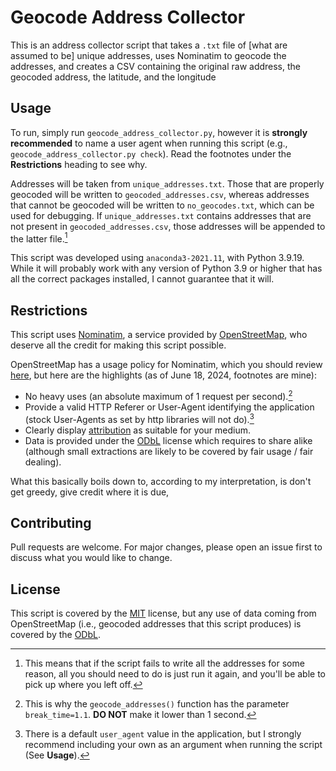 # Geocode Address Collector

This is an address collector script that takes a `.txt` file of [what are 
assumed to be] unique addresses, uses Nominatim to geocode the addresses, 
and creates a CSV containing the original raw address, the geocoded address, 
the latitude, and the longitude

## Usage

To run, simply run `geocode_address_collector.py`, however it is **strongly recommended** to name a user agent when running this script (e.g., `geocode_address_collector.py check`). Read the footnotes under the **Restrictions** heading to see why.

Addresses will be taken from `unique_addresses.txt`. Those that are properly geocoded will be written to `geocoded_addresses.csv`, whereas addresses that cannot be geocoded will be written to `no_geocodes.txt`, which can be used for debugging. If `unique_addresses.txt` contains addresses that are not present in `geocoded_addresses.csv`, those addresses will be appended to the latter file.[^a]

This script was developed using `anaconda3-2021.11`, with Python 3.9.19. While it will probably work with any version of Python 3.9 or higher that has all the correct packages installed, I cannot guarantee that it will.

## Restrictions

This script uses [Nominatim](https://wiki.openstreetmap.org/wiki/Nominatim), a service provided by [OpenStreetMap](https://www.openstreetmap.org/), who deserve all the credit for making this script possible.

OpenStreetMap has a usage policy for Nominatim, which you should review [here](https://operations.osmfoundation.org/policies/nominatim/), but here are the highlights (as of June 18, 2024, footnotes are mine):

- No heavy uses (an absolute maximum of 1 request per second).[^b]
- Provide a valid HTTP Referer or User-Agent identifying the application (stock User-Agents as set by http libraries will not do).[^c]
- Clearly display [attribution](https://osmfoundation.org/wiki/Licence/Attribution_Guidelines) as suitable for your medium.
- Data is provided under the [ODbL](https://www.openstreetmap.org/copyright) license which requires to share alike (although small extractions are likely to be covered by fair usage / fair dealing).

What this basically boils down to, according to my interpretation, is don't get greedy, give credit where it is due, 

## Contributing

Pull requests are welcome. For major changes, please open an issue first
to discuss what you would like to change.

## License

This script is covered by the [MIT](LICENSE) license, but any use of data coming from OpenStreetMap (i.e., geocoded addresses that this script produces) is covered by the [ODbL](https://www.openstreetmap.org/copyright).

[^a]: This means that if the script fails to write all the addresses for some reason, all you should need to do is just run it again, and you'll be able to pick up where you left off.
[^b]: This is why the `geocode_addresses()` function has the parameter `break_time=1.1`. **DO NOT** make it lower than 1 second.
[^c]: There is a default `user_agent` value in the application, but I strongly recommend including your own as an argument when running the script (See **Usage**).